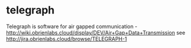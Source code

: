# telegraph
Telegraph is software for air gapped communication - http://wiki.obrienlabs.cloud/display/DEV/Air+Gap+Data+Transmission
see http://jira.obrienlabs.cloud/browse/TELEGRAPH-1
